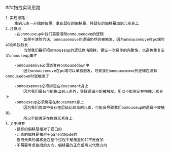 ###拖拽实现思路

	1.实现思路：
		拿到元素一开始的位置，拿到鼠标的偏移量，将鼠标的偏移量加到元素身上
	2.注意点
		-在onmouseup中我们需要清除onmousemove的逻辑
			如果不清除的话，onmousemove的逻辑仍然会被触发，因为onmousemove在pc端可以被单独触发
			当然我们最好把onmouseup的逻辑也清除掉，保证一次操作的完整性，也避免重复定义onmouseup事件
	
		-onmousemove必须嵌套在onmousedown中
			因为onmousemove在pc端可以单独触发，导致我们onmousemove的逻辑在没有onmousedown时就触发了	
		
		-onmousemove必须绑定在doucument身上
			因为我们很有可能拖出到元素外，导致逻辑不能被触发。所以不能绑定在拖拽元素身上
		-onmouseup必须绑定在doucument身上
			因为我们页面中会存在层级比较高的元素，可能会导致我们onmouseup的逻辑不被触发。
			所以不能绑定在拖拽元素身上
	3.关于细节
		-鼠标的偏移是相对于视口的
		-元素的偏移是相对于parentNode的
		-拖拽元素的偏移量在整个过程中是覆盖的并不是叠加
		-不需要考虑拖拽的方向，偏移量的正负值可以代表方向
		
